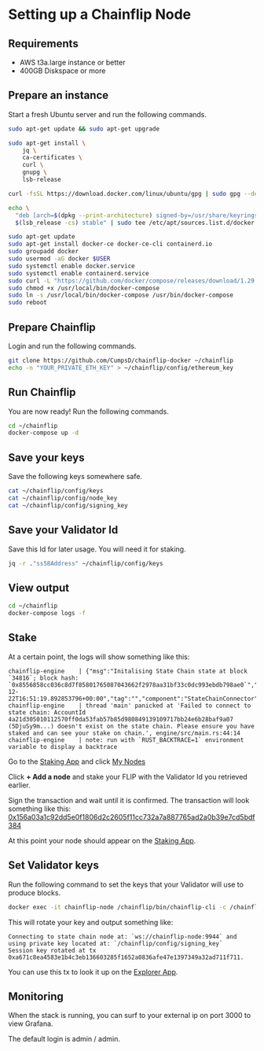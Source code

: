 # Setting up a Chainflip Node

## Requirements

* AWS t3a.large instance or better
* 400GB Diskspace or more

## Prepare an instance

Start a fresh Ubuntu server and run the following commands.

```bash
sudo apt-get update && sudo apt-get upgrade

sudo apt-get install \
    jq \
    ca-certificates \
    curl \
    gnupg \
    lsb-release

curl -fsSL https://download.docker.com/linux/ubuntu/gpg | sudo gpg --dearmor -o /usr/share/keyrings/docker-archive-keyring.gpg

echo \
  "deb [arch=$(dpkg --print-architecture) signed-by=/usr/share/keyrings/docker-archive-keyring.gpg] https://download.docker.com/linux/ubuntu \
  $(lsb_release -cs) stable" | sudo tee /etc/apt/sources.list.d/docker.list > /dev/null

sudo apt-get update
sudo apt-get install docker-ce docker-ce-cli containerd.io
sudo groupadd docker
sudo usermod -aG docker $USER
sudo systemctl enable docker.service
sudo systemctl enable containerd.service
sudo curl -L "https://github.com/docker/compose/releases/download/1.29.2/docker-compose-$(uname -s)-$(uname -m)" -o /usr/local/bin/docker-compose
sudo chmod +x /usr/local/bin/docker-compose
sudo ln -s /usr/local/bin/docker-compose /usr/bin/docker-compose
sudo reboot
```

## Prepare Chainflip

Login and run the following commands.

```bash
git clone https://github.com/CumpsD/chainflip-docker ~/chainflip
echo -n "YOUR_PRIVATE_ETH_KEY" > ~/chainflip/config/ethereum_key
```

## Run Chainflip

You are now ready! Run the following commands.

```bash
cd ~/chainflip
docker-compose up -d
```

## Save your keys

Save the following keys somewhere safe.

```bash
cat ~/chainflip/config/keys
cat ~/chainflip/config/node_key
cat ~/chainflip/config/signing_key
```

## Save your Validator Id

Save this Id for later usage. You will need it for staking.

```bash
jq -r ."ss58Address" ~/chainflip/config/keys
```

## View output

```bash
cd ~/chainflip
docker-compose logs -f
```

## Stake

At a certain point, the logs will show something like this:

```
chainflip-engine    | {"msg":"Initalising State Chain state at block `34816`; block hash: `0x8556858cc036c8d7f85801765087043662f2978aa31bf33c0dc993ebdb798ae0`","level":"INFO","ts":"2021-12-22T16:51:19.892853796+00:00","tag":"","component":"StateChainConnector"}
chainflip-engine    | thread 'main' panicked at 'Failed to connect to state chain: AccountId 4a21d305010112570ff0da53fab57b85d980849139109717bb24e6b28baf9a07 (5DjuSy9m...) doesn't exist on the state chain. Please ensure you have staked and can see your stake on chain.', engine/src/main.rs:44:14
chainflip-engine    | note: run with `RUST_BACKTRACE=1` environment variable to display a backtrace
```

Go to the [Staking App](https://not.yet/) and click [My Nodes](https://not.yet)

Click **+ Add a node** and stake your FLIP with the Validator Id you retrieved earlier.

Sign the transaction and wait until it is confirmed. The transaction will look something like this: [0x156a03a1c92dd5e0f1806d2c2605f11cc732a7a887765ad2a0b39e7cd5bdf384](https://rinkeby.etherscan.io/tx/0x156a03a1c92dd5e0f1806d2c2605f11cc732a7a887765ad2a0b39e7cd5bdf384)

At this point your node should appear on the [Staking App](https://not.yet/).

## Set Validator keys

Run the following command to set the keys that your Validator will use to produce blocks.

```bash
docker exec -it chainflip-node /chainflip/bin/chainflip-cli -c /chainflip/config/chainflip.toml rotate
```

This will rotate your key and output something like:

```
Connecting to state chain node at: `ws://chainflip-node:9944` and using private key located at: `/chainflip/config/signing_key`
Session key rotated at tx 0xa671c8ea4583e1b4c3eb136603285f1652a0836afe47e1397349a32ad711f711.
```

You can use this tx to look it up on the [Explorer App](https://not.yet).

## Monitoring

When the stack is running, you can surf to your external ip on port 3000 to view Grafana.

The default login is admin / admin.
